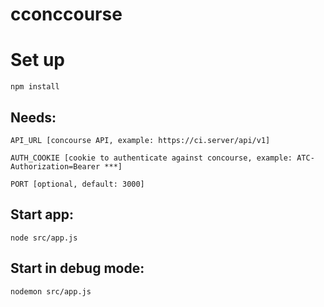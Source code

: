 # cconccourse

# Set up
    npm install

## Needs:

    API_URL [concourse API, example: https://ci.server/api/v1]

    AUTH_COOKIE [cookie to authenticate against concourse, example: ATC-Authorization=Bearer ***]

    PORT [optional, default: 3000]

## Start app:
    node src/app.js

## Start in debug mode:
    
    nodemon src/app.js